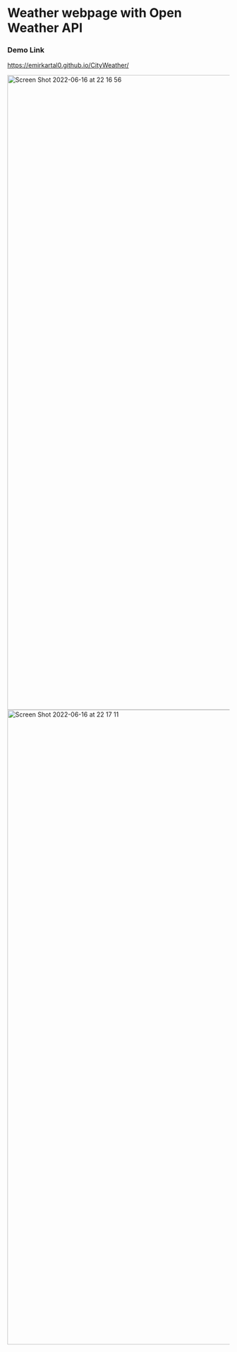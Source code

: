 # Weather webpage with Open Weather API

### Demo Link
https://emirkartal0.github.io/CityWeather/

<img width="1440" alt="Screen Shot 2022-06-16 at 22 16 56" src="https://user-images.githubusercontent.com/75259243/174148110-bd909a7d-ae58-4ba4-acf7-64add7d938ee.png">
<br/>
<img width="1440" alt="Screen Shot 2022-06-16 at 22 17 11" src="https://user-images.githubusercontent.com/75259243/174148201-40a85b97-8eed-4dfe-823e-27df13fd3745.png">
